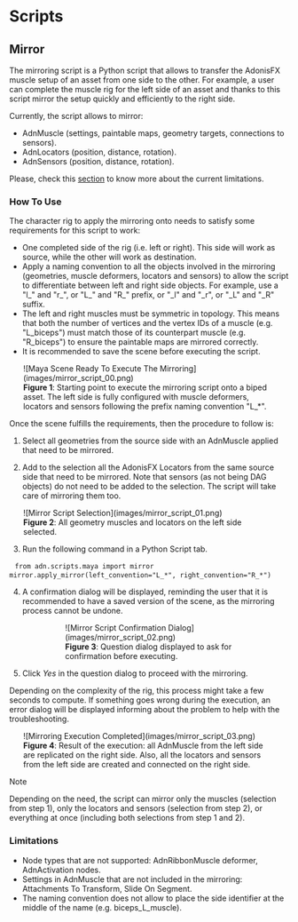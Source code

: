 # Scripts

## Mirror

The mirroring script is a Python script that allows to transfer the AdonisFX muscle setup of an asset from one side to the other. For example, a user can complete the muscle rig for the left side of an asset and thanks to this script mirror the setup quickly and efficiently to the right side. 

Currently, the script allows to mirror:

- AdnMuscle (settings, paintable maps, geometry targets, connections to sensors).
- AdnLocators (position, distance, rotation).
- AdnSensors (position, distance, rotation).

Please, check this [section](#limitations) to know more about the current limitations.

### How To Use

The character rig to apply the mirroring onto needs to satisfy some requirements for this script to work:

- One completed side of the rig (i.e. left or right). This side will work as source, while the other will work as destination.
- Apply a naming convention to all the objects involved in the mirroring (geometries, muscle deformers, locators and sensors) to allow the script to differentiate between left and right side objects. For example, use a "l_" and "r_", or "L_" and "R_" prefix, or "\_l" and "\_r", or "\_L" and "\_R" suffix.
- The left and right muscles must be symmetric in topology. This means that both the number of vertices and the vertex IDs of a muscle (e.g. "L_biceps") must match those of its counterpart muscle (e.g. "R_biceps") to ensure the paintable maps are mirrored correctly.
- It is recommended to save the scene before executing the script.

<figure style="width:90%; margin-left:5%" markdown>
  ![Maya Scene Ready To Execute The Mirroring](images/mirror_script_00.png)
  <figcaption><b>Figure 1</b>: Starting point to execute the mirroring script onto a biped asset. The left side is fully configured with muscle deformers, locators and sensors following the prefix naming convention "L_*".</figcaption>
</figure>

Once the scene fulfills the requirements, then the procedure to follow is:

1. Select all geometries from the source side with an AdnMuscle applied that need to be mirrored.

2. Add to the selection all the AdonisFX Locators from the same source side that need to be mirrored. Note that sensors (as not being DAG objects) do not need to be added to the selection. The script will take care of mirroring them too.

<figure style="width:90%; margin-left:5%" markdown>
  ![Mirror Script Selection](images/mirror_script_01.png)
  <figcaption><b>Figure 2</b>: All geometry muscles and locators on the left side selected.</figcaption>
</figure>

3. Run the following command in a Python Script tab.

<pre><code style="white-space: pre; margin: 20px 0; padding: 10px; box-sizing: border-box;">from adn.scripts.maya import mirror
mirror.apply_mirror(left_convention="L_*", right_convention="R_*")
</code></pre>

4. A confirmation dialog will be displayed, reminding the user that it is recommended to have a saved version of the scene, as the mirroring process cannot be undone.

<figure style="width:60%; margin-left:20%" markdown>
  ![Mirror Script Confirmation Dialog](images/mirror_script_02.png)
  <figcaption><b>Figure 3</b>: Question dialog displayed to ask for confirmation before executing.</figcaption>
</figure>

5. Click *Yes* in the question dialog to proceed with the mirroring.

Depending on the complexity of the rig, this process might take a few seconds to compute. If something goes wrong during the execution, an error dialog will be displayed informing about the problem to help with the troubleshooting.

<figure style="width:90%; margin-left:5%" markdown>
  ![Mirroring Execution Completed](images/mirror_script_03.png)
  <figcaption><b>Figure 4</b>: Result of the execution: all AdnMuscle from the left side are replicated on the right side. Also, all the locators and sensors from the left side are created and connected on the right side.</figcaption>
</figure>

> [!NOTE]
> Depending on the need, the script can mirror only the muscles (selection from step 1), only the locators and sensors (selection from step 2), or everything at once (including both selections from step 1 and 2).

### Limitations

- Node types that are not supported: AdnRibbonMuscle deformer, AdnActivation nodes.
- Settings in AdnMuscle that are not included in the mirroring: Attachments To Transform, Slide On Segment.
- The naming convention does not allow to place the side identifier at the middle of the name (e.g. biceps_L_muscle).
